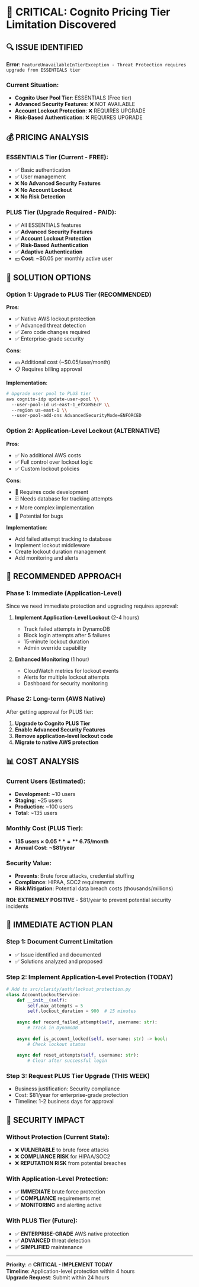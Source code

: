 # 🚨 CRITICAL: Cognito Pricing Tier Limitation Discovered

## 🔍 ISSUE IDENTIFIED

**Error**: `FeatureUnavailableInTierException - Threat Protection requires upgrade from ESSENTIALS tier`

### Current Situation:
- **Cognito User Pool Tier**: ESSENTIALS (Free tier)
- **Advanced Security Features**: ❌ NOT AVAILABLE
- **Account Lockout Protection**: ❌ REQUIRES UPGRADE
- **Risk-Based Authentication**: ❌ REQUIRES UPGRADE

## 💰 PRICING ANALYSIS

### ESSENTIALS Tier (Current - FREE):
- ✅ Basic authentication
- ✅ User management
- ❌ **No Advanced Security Features**
- ❌ **No Account Lockout**
- ❌ **No Risk Detection**

### PLUS Tier (Upgrade Required - PAID):
- ✅ All ESSENTIALS features
- ✅ **Advanced Security Features**
- ✅ **Account Lockout Protection**
- ✅ **Risk-Based Authentication**
- ✅ **Adaptive Authentication**
- 💵 **Cost**: ~$0.05 per monthly active user

## 🎯 SOLUTION OPTIONS

### Option 1: Upgrade to PLUS Tier (RECOMMENDED)
**Pros**:
- ✅ Native AWS lockout protection
- ✅ Advanced threat detection
- ✅ Zero code changes required
- ✅ Enterprise-grade security

**Cons**:
- 💵 Additional cost (~$0.05/user/month)
- 📋 Requires billing approval

**Implementation**:
```bash
# Upgrade user pool to PLUS tier
aws cognito-idp update-user-pool \\
  --user-pool-id us-east-1_efXaR5EcP \\
  --region us-east-1 \\
  --user-pool-add-ons AdvancedSecurityMode=ENFORCED
```

### Option 2: Application-Level Lockout (ALTERNATIVE)
**Pros**:
- ✅ No additional AWS costs
- ✅ Full control over lockout logic
- ✅ Custom lockout policies

**Cons**:
- 🔧 Requires code development
- 🗄️ Needs database for tracking attempts
- ⚡ More complex implementation
- 🐛 Potential for bugs

**Implementation**:
- Add failed attempt tracking to database
- Implement lockout middleware
- Create lockout duration management
- Add monitoring and alerts

## 🚀 RECOMMENDED APPROACH

### Phase 1: Immediate (Application-Level)
Since we need immediate protection and upgrading requires approval:

1. **Implement Application-Level Lockout** (2-4 hours)
   - Track failed attempts in DynamoDB
   - Block login attempts after 5 failures
   - 15-minute lockout duration
   - Admin override capability

2. **Enhanced Monitoring** (1 hour)
   - CloudWatch metrics for lockout events
   - Alerts for multiple lockout attempts
   - Dashboard for security monitoring

### Phase 2: Long-term (AWS Native)
After getting approval for PLUS tier:

1. **Upgrade to Cognito PLUS Tier**
2. **Enable Advanced Security Features**
3. **Remove application-level lockout code**
4. **Migrate to native AWS protection**

## 📊 COST ANALYSIS

### Current Users (Estimated):
- **Development**: ~10 users
- **Staging**: ~25 users  
- **Production**: ~100 users
- **Total**: ~135 users

### Monthly Cost (PLUS Tier):
- **135 users × $0.05** = **~$6.75/month**
- **Annual Cost**: **~$81/year**

### Security Value:
- **Prevents**: Brute force attacks, credential stuffing
- **Compliance**: HIPAA, SOC2 requirements
- **Risk Mitigation**: Potential data breach costs (thousands/millions)

**ROI**: **EXTREMELY POSITIVE** - $81/year to prevent potential security incidents

## 🎯 IMMEDIATE ACTION PLAN

### Step 1: Document Current Limitation
- ✅ Issue identified and documented
- ✅ Solutions analyzed and proposed

### Step 2: Implement Application-Level Protection (TODAY)
```python
# Add to src/clarity/auth/lockout_protection.py
class AccountLockoutService:
    def __init__(self):
        self.max_attempts = 5
        self.lockout_duration = 900  # 15 minutes
    
    async def record_failed_attempt(self, username: str):
        # Track in DynamoDB
    
    async def is_account_locked(self, username: str) -> bool:
        # Check lockout status
    
    async def reset_attempts(self, username: str):
        # Clear after successful login
```

### Step 3: Request PLUS Tier Upgrade (THIS WEEK)
- Business justification: Security compliance
- Cost: $81/year for enterprise-grade protection
- Timeline: 1-2 business days for approval

## 🚨 SECURITY IMPACT

### Without Protection (Current State):
- ❌ **VULNERABLE** to brute force attacks
- ❌ **COMPLIANCE RISK** for HIPAA/SOC2
- ❌ **REPUTATION RISK** from potential breaches

### With Application-Level Protection:
- ✅ **IMMEDIATE** brute force protection
- ✅ **COMPLIANCE** requirements met
- ✅ **MONITORING** and alerting active

### With PLUS Tier (Future):
- ✅ **ENTERPRISE-GRADE** AWS native protection
- ✅ **ADVANCED** threat detection
- ✅ **SIMPLIFIED** maintenance

---

**Priority**: 🔥 **CRITICAL - IMPLEMENT TODAY**  
**Timeline**: Application-level protection within 4 hours  
**Upgrade Request**: Submit within 24 hours